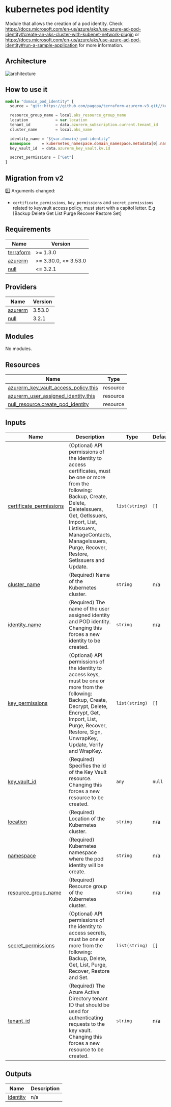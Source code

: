 # kubernetes pod identity

Module that allows the creation of a pod identity. Check <https://docs.microsoft.com/en-us/azure/aks/use-azure-ad-pod-identity#create-an-aks-cluster-with-kubenet-network-plugin> or <https://docs.microsoft.com/en-us/azure/aks/use-azure-ad-pod-identity#run-a-sample-application> for more information.

## Architecture

![architecture](./docs/module-arch.drawio.png)

## How to use it

```ts
module "domain_pod_identity" {
  source = "git::https://github.com/pagopa/terraform-azurerm-v3.git//kubernetes_pod_identity?ref=v3.15.0"

  resource_group_name = local.aks_resource_group_name
  location            = var.location
  tenant_id           = data.azurerm_subscription.current.tenant_id
  cluster_name        = local.aks_name

  identity_name = "${var.domain}-pod-identity"
  namespace     = kubernetes_namespace.domain_namespace.metadata[0].name
  key_vault_id  = data.azurerm_key_vault.kv.id

  secret_permissions = ["Get"]
}
```

## Migration from v2

1️⃣ Arguments changed:

* `certificate_permissions`, `key_permissions` and `secret_permissions` related to keyvault access policy, must start with a capitol letter. E.g [Backup Delete Get List Purge Recover Restore Set]

<!-- markdownlint-disable -->
<!-- BEGINNING OF PRE-COMMIT-TERRAFORM DOCS HOOK -->
## Requirements

| Name | Version |
|------|---------|
| <a name="requirement_terraform"></a> [terraform](#requirement\_terraform) | >= 1.3.0 |
| <a name="requirement_azurerm"></a> [azurerm](#requirement\_azurerm) | >= 3.30.0, <= 3.53.0 |
| <a name="requirement_null"></a> [null](#requirement\_null) | <= 3.2.1 |

## Providers

| Name | Version |
|------|---------|
| <a name="provider_azurerm"></a> [azurerm](#provider\_azurerm) | 3.53.0 |
| <a name="provider_null"></a> [null](#provider\_null) | 3.2.1 |

## Modules

No modules.

## Resources

| Name | Type |
|------|------|
| [azurerm_key_vault_access_policy.this](https://registry.terraform.io/providers/hashicorp/azurerm/latest/docs/resources/key_vault_access_policy) | resource |
| [azurerm_user_assigned_identity.this](https://registry.terraform.io/providers/hashicorp/azurerm/latest/docs/resources/user_assigned_identity) | resource |
| [null_resource.create_pod_identity](https://registry.terraform.io/providers/hashicorp/null/latest/docs/resources/resource) | resource |

## Inputs

| Name | Description | Type | Default | Required |
|------|-------------|------|---------|:--------:|
| <a name="input_certificate_permissions"></a> [certificate\_permissions](#input\_certificate\_permissions) | (Optional) API permissions of the identity to access certificates, must be one or more from the following: Backup, Create, Delete, DeleteIssuers, Get, GetIssuers, Import, List, ListIssuers, ManageContacts, ManageIssuers, Purge, Recover, Restore, SetIssuers and Update. | `list(string)` | `[]` | no |
| <a name="input_cluster_name"></a> [cluster\_name](#input\_cluster\_name) | (Required) Name of the Kubernetes cluster. | `string` | n/a | yes |
| <a name="input_identity_name"></a> [identity\_name](#input\_identity\_name) | (Required) The name of the user assigned identity and POD identity. Changing this forces a new identity to be created. | `string` | n/a | yes |
| <a name="input_key_permissions"></a> [key\_permissions](#input\_key\_permissions) | (Optional) API permissions of the identity to access keys, must be one or more from the following: Backup, Create, Decrypt, Delete, Encrypt, Get, Import, List, Purge, Recover, Restore, Sign, UnwrapKey, Update, Verify and WrapKey. | `list(string)` | `[]` | no |
| <a name="input_key_vault_id"></a> [key\_vault\_id](#input\_key\_vault\_id) | (Required) Specifies the id of the Key Vault resource. Changing this forces a new resource to be created. | `any` | `null` | no |
| <a name="input_location"></a> [location](#input\_location) | (Required) Location of the Kubernetes cluster. | `string` | n/a | yes |
| <a name="input_namespace"></a> [namespace](#input\_namespace) | (Required) Kubernetes namespace where the pod identity will be create. | `string` | n/a | yes |
| <a name="input_resource_group_name"></a> [resource\_group\_name](#input\_resource\_group\_name) | (Required) Resource group of the Kubernetes cluster. | `string` | n/a | yes |
| <a name="input_secret_permissions"></a> [secret\_permissions](#input\_secret\_permissions) | (Optional) API permissions of the identity to access secrets, must be one or more from the following: Backup, Delete, Get, List, Purge, Recover, Restore and Set. | `list(string)` | `[]` | no |
| <a name="input_tenant_id"></a> [tenant\_id](#input\_tenant\_id) | (Required) The Azure Active Directory tenant ID that should be used for authenticating requests to the key vault. Changing this forces a new resource to be created. | `string` | n/a | yes |

## Outputs

| Name | Description |
|------|-------------|
| <a name="output_identity"></a> [identity](#output\_identity) | n/a |
<!-- END OF PRE-COMMIT-TERRAFORM DOCS HOOK -->
